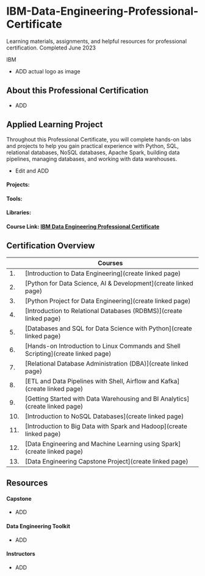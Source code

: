 # IBM-Data-Engineering-Professional-Certificate
Learning materials, assignments, and helpful resources for professional certification. Completed June 2023

IBM
- ADD actual logo as image

## About this Professional Certification  
- ADD



## Applied Learning Project
Throughout this Professional Certificate, you will complete hands-on labs and projects to help you gain practical experience with Python, SQL, relational databases, NoSQL databases, Apache Spark, building data pipelines, managing databases, and working with data warehouses.
- Edit and ADD
#### Projects:
#### Tools: 
#### Libraries:
#### Course Link: [IBM Data Engineering Professional Certificate](https://www.coursera.org/professional-certificates/ibm-data-engineer)


## Certification Overview
|    | Courses |
| ----- | ------ |
|1. |[Introduction to Data Engineering](create linked page)
|2. |[Python for Data Science, AI & Development](create linked page)
|3. |[Python Project for Data Engineering](create linked page)
|4. |[Introduction to Relational Databases (RDBMS)](create linked page)
|5. |[Databases and SQL for Data Science with Python](create linked page)
|6. |[Hands-on Introduction to Linux Commands and Shell Scripting](create linked page)
|7. |[Relational Database Administration (DBA)](create linked page)
|8. |[ETL and Data Pipelines with Shell, Airflow and Kafka](create linked page)
|9. |[Getting Started with Data Warehousing and BI Analytics](create linked page)
|10. |[Introduction to NoSQL Databases](create linked page)
|11. |[Introduction to Big Data with Spark and Hadoop](create linked page)
|12. |[Data Engineering and Machine Learning using Spark](create linked page)
|13. |[Data Engineering Capstone Project](create linked page)

## Resources
#### Capstone
- ADD
#### Data Engineering Toolkit
- ADD
#### Instructors
- ADD




